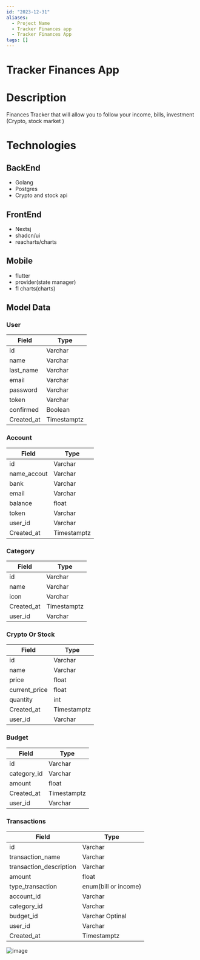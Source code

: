 ```yaml
---
id: "2023-12-31"
aliases:
  - Project Name
  - Tracker Finances app
  - Tracker Finances App
tags: []
---
```


# Tracker Finances App

# Description

Finances Tracker that will allow you to follow your income, bills, investment (Crypto, stock market )

# Technologies

## BackEnd

- Golang
- Postgres
- Crypto and stock api

## FrontEnd

- Nextsj
- shadcn/ui
- reacharts/charts

## Mobile

- flutter
- provider(state manager)
- fl charts(charts)

## Model Data

### User

| Field      | Type        |
| ---------- | ----------- |
| id         | Varchar     |
| name       | Varchar     |
| last_name  | Varchar     |
| email      | Varchar     |
| password   | Varchar     |
| token      | Varchar     |
| confirmed  | Boolean     |
| Created_at | Timestamptz |

### Account

| Field       | Type        |
| ----------- | ----------- |
| id          | Varchar     |
| name_accout | Varchar     |
| bank        | Varchar     |
| email       | Varchar     |
| balance     | float       |
| token       | Varchar     |
| user_id     | Varchar     |
| Created_at  | Timestamptz |

### Category

| Field      | Type        |
| ---------- | ----------- |
| id         | Varchar     |
| name       | Varchar     |
| icon       | Varchar     |
| Created_at | Timestamptz |
| user_id    | Varchar     |

### Crypto Or Stock

| Field         | Type        |
| ------------- | ----------- |
| id            | Varchar     |
| name          | Varchar     |
| price         | float       |
| current_price | float       |
| quantity      | int         |
| Created_at    | Timestamptz |
| user_id       | Varchar     |

### Budget

| Field       | Type        |
| ----------- | ----------- |
| id          | Varchar     |
| category_id | Varchar     |
| amount      | float       |
| Created_at  | Timestamptz |
| user_id     | Varchar     |

### Transactions

| Field                   | Type                 |
| ----------------------- | -------------------- |
| id                      | Varchar              |
| transaction_name        | Varchar              |
| transaction_description | Varchar              |
| amount                  | float                |
| type_transaction        | enum(bill or income) |
| account_id              | Varchar              |
| category_id             | Varchar              |
| budget_id               | Varchar Optinal      |
| user_id                 | Varchar              |
| Created_at              | Timestamptz          |

![image](https://github.com/Osmait/Personal/assets/108156933/7bfc55e5-4a47-4358-93a2-cf59c0451523)
